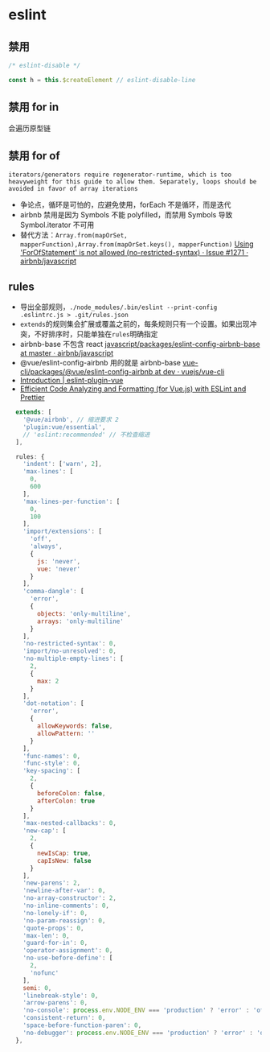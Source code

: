 # eslint

## 禁用
```js
/* eslint-disable */

const h = this.$createElement // eslint-disable-line
```
## 禁用 for in
会遍历原型链
## 禁用 for of
`iterators/generators require regenerator-runtime, which is too heavyweight for this guide to allow them. Separately, loops should be avoided in favor of array iterations`
* 争论点，循环是可怕的，应避免使用，forEach 不是循环，而是迭代
* airbnb 禁用是因为 Symbols 不能 polyfilled，而禁用 Symbols 导致 Symbol.iterator 不可用
* 替代方法：`Array.from(mapOrSet, mapperFunction),Array.from(mapOrSet.keys(), mapperFunction)`
[Using 'ForOfStatement' is not allowed (no-restricted-syntax) · Issue #1271 · airbnb/javascript](https://github.com/airbnb/javascript/issues/1271#issuecomment-281756069)

## rules
* 导出全部规则，`./node_modules/.bin/eslint --print-config .eslintrc.js > .git/rules.json`
* `extends`的规则集会扩展或覆盖之前的，每条规则只有一个设置。如果出现冲突，不好排序时，只能单独在`rules`明确指定
* airbnb-base 不包含 react [javascript/packages/eslint-config-airbnb-base at master · airbnb/javascript](https://github.com/airbnb/javascript/tree/master/packages/eslint-config-airbnb-base) 
* @vue/eslint-config-airbnb 用的就是 airbnb-base 
[vue-cli/packages/@vue/eslint-config-airbnb at dev · vuejs/vue-cli](https://github.com/vuejs/vue-cli/tree/dev/packages/%2540vue/eslint-config-airbnb)
* [Introduction | eslint-plugin-vue](https://vuejs.github.io/eslint-plugin-vue/)
* [Efficient Code Analyzing and Formatting (for Vue.js) with ESLint and Prettier](https://medium.com/@doppelmutzi/eslint-prettier-vue-workflow-46a3cf54332f)
```js
  extends: [
    '@vue/airbnb', // 缩进要求 2
    'plugin:vue/essential',
    // 'eslint:recommended' // 不检查缩进
  ],

  rules: {
    'indent': ['warn', 2],
    'max-lines': [
      0,
      600
    ],
    'max-lines-per-function': [
      0,
      100
    ],
    'import/extensions': [
      'off',
      'always',
      {
        js: 'never',
        vue: 'never'
      }
    ],
    'comma-dangle': [
      'error',
      {
        objects: 'only-multiline',
        arrays: 'only-multiline'
      }
    ],
    'no-restricted-syntax': 0,
    'import/no-unresolved': 0,
    'no-multiple-empty-lines': [
      2,
      {
        max: 2
      }
    ],
    'dot-notation': [
      'error',
      {
        allowKeywords: false,
        allowPattern: ''
      }
    ],
    'func-names': 0,
    'func-style': 0,
    'key-spacing': [
      2,
      {
        beforeColon: false,
        afterColon: true
      }
    ],
    'max-nested-callbacks': 0,
    'new-cap': [
      2,
      {
        newIsCap: true,
        capIsNew: false
      }
    ],
    'new-parens': 2,
    'newline-after-var': 0,
    'no-array-constructor': 2,
    'no-inline-comments': 0,
    'no-lonely-if': 0,
    'no-param-reassign': 0,
    'quote-props': 0,
    'max-len': 0,
    'guard-for-in': 0,
    'operator-assignment': 0,
    'no-use-before-define': [
      2,
      'nofunc'
    ],
    semi: 0,
    'linebreak-style': 0,
    'arrow-parens': 0,
    'no-console': process.env.NODE_ENV === 'production' ? 'error' : 'off',
    'consistent-return': 0,
    'space-before-function-paren': 0,
    'no-debugger': process.env.NODE_ENV === 'production' ? 'error' : 'off'
  },
```
